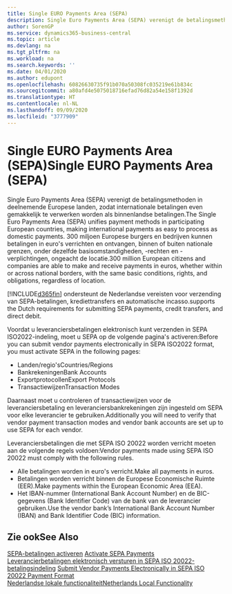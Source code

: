```yaml
---
title: Single EURO Payments Area (SEPA)
description: Single Euro Payments Area (SEPA) verenigt de betalingsmethoden in deelnemende Europese landen, zodat internationale betalingen even gemakkelijk te verwerken worden als binnenlandse betalingen.
author: SorenGP
ms.service: dynamics365-business-central
ms.topic: article
ms.devlang: na
ms.tgt_pltfrm: na
ms.workload: na
ms.search.keywords: ''
ms.date: 04/01/2020
ms.author: edupont
ms.openlocfilehash: 60826630735f91b070a50308fc035219e61b834c
ms.sourcegitcommit: a80afd4e5075018716efad76d82a54e158f1392d
ms.translationtype: HT
ms.contentlocale: nl-NL
ms.lasthandoff: 09/09/2020
ms.locfileid: "3777909"
---
```

# <a name="single-euro-payments-area-sepa"></a><span data-ttu-id="ce321-103">Single EURO Payments Area (SEPA)</span><span class="sxs-lookup"><span data-stu-id="ce321-103">Single EURO Payments Area (SEPA)</span></span>
<span data-ttu-id="ce321-104">Single Euro Payments Area (SEPA) verenigt de betalingsmethoden in deelnemende Europese landen, zodat internationale betalingen even gemakkelijk te verwerken worden als binnenlandse betalingen.</span><span class="sxs-lookup"><span data-stu-id="ce321-104">The Single Euro Payments Area (SEPA) unifies payment methods in participating European countries, making international payments as easy to process as domestic payments.</span></span> <span data-ttu-id="ce321-105">300 miljoen Europese burgers en bedrijven kunnen betalingen in euro's verrichten en ontvangen, binnen of buiten nationale grenzen, onder dezelfde basisomstandigheden, -rechten en -verplichtingen, ongeacht de locatie.</span><span class="sxs-lookup"><span data-stu-id="ce321-105">300 million European citizens and companies are able to make and receive payments in euros, whether within or across national borders, with the same basic conditions, rights, and obligations, regardless of location.</span></span>  

[!INCLUDE[d365fin](../../includes/d365fin_md.md)] <span data-ttu-id="ce321-106">ondersteunt de Nederlandse vereisten voor verzending van SEPA-betalingen, krediettransfers en automatische incasso.</span><span class="sxs-lookup"><span data-stu-id="ce321-106">supports the Dutch requirements for submitting SEPA payments, credit transfers, and direct debit.</span></span>  

<span data-ttu-id="ce321-107">Voordat u leveranciersbetalingen elektronisch kunt verzenden in SEPA ISO2022-indeling, moet u SEPA op de volgende pagina's activeren:</span><span class="sxs-lookup"><span data-stu-id="ce321-107">Before you can submit vendor payments electronically in SEPA ISO2022 format, you must activate SEPA in the following pages:</span></span>  

- <span data-ttu-id="ce321-108">Landen/regio's</span><span class="sxs-lookup"><span data-stu-id="ce321-108">Countries/Regions</span></span>  
- <span data-ttu-id="ce321-109">Bankrekeningen</span><span class="sxs-lookup"><span data-stu-id="ce321-109">Bank Accounts</span></span>  
- <span data-ttu-id="ce321-110">Exportprotocollen</span><span class="sxs-lookup"><span data-stu-id="ce321-110">Export Protocols</span></span>  
- <span data-ttu-id="ce321-111">Transactiewijzen</span><span class="sxs-lookup"><span data-stu-id="ce321-111">Transaction Modes</span></span>  

<span data-ttu-id="ce321-112">Daarnaast moet u controleren of transactiewijzen voor de leveranciersbetaling en leveranciersbankrekeningen zijn ingesteld om SEPA voor elke leverancier te gebruiken.</span><span class="sxs-lookup"><span data-stu-id="ce321-112">Additionally you will need to verify that vendor payment transaction modes and vendor bank accounts are set up to use SEPA for each vendor.</span></span>  

<span data-ttu-id="ce321-113">Leveranciersbetalingen die met SEPA ISO 20022 worden verricht moeten aan de volgende regels voldoen:</span><span class="sxs-lookup"><span data-stu-id="ce321-113">Vendor payments made using SEPA ISO 20022 must comply with the following rules.</span></span>  

- <span data-ttu-id="ce321-114">Alle betalingen worden in euro's verricht.</span><span class="sxs-lookup"><span data-stu-id="ce321-114">Make all payments in euros.</span></span>  
- <span data-ttu-id="ce321-115">Betalingen worden verricht binnen de Europese Economische Ruimte (EER).</span><span class="sxs-lookup"><span data-stu-id="ce321-115">Make payments within the European Economic Area (EEA).</span></span>  
- <span data-ttu-id="ce321-116">Het IBAN-nummer (International Bank Account Number) en de BIC-gegevens (Bank Identifier Code) van de bank van de leverancier gebruiken.</span><span class="sxs-lookup"><span data-stu-id="ce321-116">Use the vendor bank’s International Bank Account Number (IBAN) and Bank Identifier Code (BIC) information.</span></span>  

## <a name="see-also"></a><span data-ttu-id="ce321-117">Zie ook</span><span class="sxs-lookup"><span data-stu-id="ce321-117">See Also</span></span>  
 <span data-ttu-id="ce321-118">[SEPA-betalingen activeren](how-to-activate-sepa-payments.md) </span><span class="sxs-lookup"><span data-stu-id="ce321-118">[Activate SEPA Payments](how-to-activate-sepa-payments.md) </span></span>  
 <span data-ttu-id="ce321-119">[Leverancierbetalingen elektronisch versturen in SEPA ISO 20022-betalingsindeling](how-to-submit-vendor-payments-electronically-in-sepa-iso-20022-payment-format.md) </span><span class="sxs-lookup"><span data-stu-id="ce321-119">[Submit Vendor Payments Electronically in SEPA ISO 20022 Payment Format](how-to-submit-vendor-payments-electronically-in-sepa-iso-20022-payment-format.md) </span></span>  
 [<span data-ttu-id="ce321-120">Nederlandse lokale functionaliteit</span><span class="sxs-lookup"><span data-stu-id="ce321-120">Netherlands Local Functionality</span></span>](netherlands-local-functionality.md)
